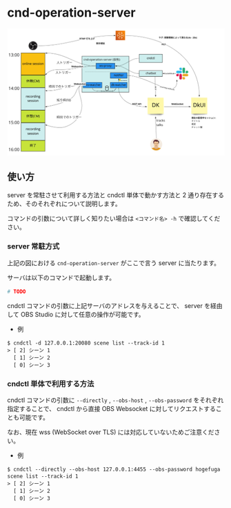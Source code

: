 # cnd-operation-server

![overview](./images/overview.png)

## 使い方

server を常駐させて利用する方法と cndctl 単体で動かす方法と 2 通り存在するため、そのそれぞれについて説明します。

コマンドの引数について詳しく知りたい場合は `<コマンド名> -h` で確認してください。

### server 常駐方式

上記の図における `cnd-operation-server` がここで言う server に当たります。

サーバは以下のコマンドで起動します。

```bash
# TODO
```

cndctl コマンドの引数に上記サーバのアドレスを与えることで、 server を経由して OBS Studio に対して任意の操作が可能です。

- 例

```
$ cndctl -d 127.0.0.1:20080 scene list --track-id 1
> [ 2] シーン 1
  [ 1] シーン 2
  [ 0] シーン 3
```

### cndctl 単体で利用する方法

cndctl コマンドの引数に `--directly` , `--obs-host` , `--obs-password` をそれぞれ指定することで、 cndctl から直接 OBS Websocket に対してリクエストすることも可能です。

なお、現在 wss (WebSocket over TLS) には対応していないためご注意ください。

- 例

```
$ cndctl --directly --obs-host 127.0.0.1:4455 --obs-password hogefuga scene list --track-id 1
> [ 2] シーン 1
  [ 1] シーン 2
  [ 0] シーン 3
```
